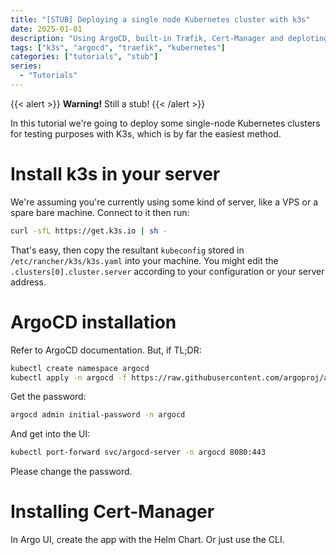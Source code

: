 ```yaml
---
title: "[STUB] Deploying a single node Kubernetes cluster with k3s"
date: 2025-01-01
description: "Using ArgoCD, built-in Træfik, Cert-Manager and deploting a website"
tags: ["k3s", "argocd", "traefik", "kubernetes"]
categories: ["tutorials", "stub"]
series:
  - "Tutorials"
---
```


{{< alert >}}
**Warning!** Still a stub!
{{< /alert >}}

In this tutorial we're going to deploy some single-node Kubernetes clusters for testing purposes with K3s, which is by far the easiest method.

# Install k3s in your server

We're assuming you're currently using some kind of server, like a VPS or a spare bare machine. Connect to it then run:

```bash
curl -sfL https://get.k3s.io | sh -
```

That's easy, then copy the resultant `kubeconfig` stored in `/etc/rancher/k3s/k3s.yaml` into your machine. You might edit the `.clusters[0].cluster.server` according to your configuration or your server address.

# ArgoCD installation

Refer to ArgoCD documentation. But, if TL;DR:

```bash
kubectl create namespace argocd
kubectl apply -n argocd -f https://raw.githubusercontent.com/argoproj/argo-cd/stable/manifests/install.yaml
```

Get the password:
```bash
argocd admin initial-password -n argocd
```
And get into the UI:

```bash
kubectl port-forward svc/argocd-server -n argocd 8080:443
```

Please change the password.

# Installing Cert-Manager

In Argo UI, create the app with the Helm Chart. Or just use the CLI.

```bash

